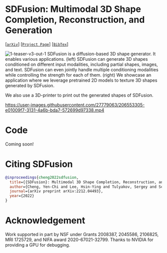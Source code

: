 # SDFusion: Multimodal 3D Shape Completion, Reconstruction, and Generation
[[`arXiv`](https://arxiv.org/abs/2212.04493)]
[[`Project Page`](https://yccyenchicheng.github.io/SDFusion/)]
[[`BibTex`](#citation)]

![1-teaser-v3-out-1](https://user-images.githubusercontent.com/27779063/206553254-582cb70f-4174-45db-a254-8c00dac4662e.png)
SDFusion is a diffusion-based 3D shape generator. It enables various applications. (left) SDFusion can generate 3D shapes conditioned on different input modalities, including partial shapes, images, and text. SDFusion can even jointly handle multiple conditioning modalities while controlling the strength for each of them. (right) We showcase an application where we leverage pretrained 2D models to texture 3D shapes generated by SDFusion.

We also use a 3D-printer to print out the generated shapes of SDFusion.

https://user-images.githubusercontent.com/27779063/206553305-e01009f7-3131-4a6b-bda7-572699d97338.mp4


# Code

Coming soon!
<!-- Code for "SDFusion: Multimodal 3D Shape Completion, Reconstruction, and Generation" (coming soon!). -->

# <a name="citation"></a>Citing SDFusion

<!-- If you find this code helpful, please consider citing: -->

```BibTeX
@inproceedings{cheng2022sdfusion,
  title={{SDFusion}: Multimodal 3D Shape Completion, Reconstruction, and Generation},
  author={Cheng, Yen-Chi and Lee, Hsin-Ying and Tulyakov, Sergey and Schwing, Alex and Gui, Liangyan},
  journal={arXiv preprint arXiv:2212.04493},
  year={2022}
}
```

# Acknowledgement
Work supported in part by NSF under Grants  2008387, 2045586, 2106825, MRI 1725729, and NIFA award 2020-67021-32799. Thanks to NVIDIA for providing a GPU for debugging.
